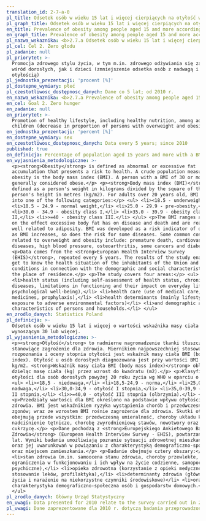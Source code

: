 ```yaml
---
translation_id: 2-7-a-0
pl_title: Odsetek osób w wieku 15 lat i więcej cierpiących na otyłość wg BMI
pl_graph_title: Odsetek osób w wieku 15 lat i więcej cierpiących na otyłość wg BMI
en_title: Prevalence of obesity among people aged 15 and more according to BMI
en_graph_title: Prevalence of obesity among people aged 15 and more according to BMI
pl_nazwa_wskaznika: <b>2.7.a Odsetek osób w wieku 15 lat i więcej cierpiących na otyłość wg BMI</b>
pl_cel: Cel 2. Zero głodu
pl_zadanie: null
pl_priorytet: >-
  Promocja zdrowego stylu życia, w tym m.in. zdrowego odżywiania się zarówno
  wśród dorosłych, jak i dzieci (zmniejszenie odsetka osób z nadwagą i
  otyłością)
pl_jednostka_prezentacji: 'procent [%]'
pl_dostepne_wymiary: płeć
pl_czestotliwosc_dostępnosc_danych: Dane co 5 lat; od 2010 r.
en_nazwa_wskaznika: <b>2.7.a Prevalence of obesity among people aged 15 and more according to BMI</b>
en_cel: Goal 2. Zero hunger
en_zadanie: null
en_priorytet: >-
  Promotion of healthy lifestyle, including healthy nutrition, among adults and
  children (decrease in proportion of persons with overweight and obesity)
en_jednostka_prezentacji: 'percent [%]'
en_dostepne_wymiary: sex
en_czestotliwosc_dostępnosc_danych: Data every 5 years; since 2010
published: true
en_definicja: Percentage of population aged 15 years and more with a BMI equal 30 or more.
en_wyjasnienia_metodologiczne: >-
  <p><strong>Obesity</strong> is defined as abnormal or excessive fat
  accumulation that presents a risk to health. A crude population measure of
  obesity is the body mass index (BMI). A person with a BMI of 30 or more is
  generally considered obese.</p> <p><strong>Body mass index (BMI)</strong> is
  defined as a person's weight in kilograms divided by the square of the
  person's height in metres (kg/m2). For adults over 20 years old, BMI falls
  into one of the following categories:</p> <ul> <li><18.5 - underweight,</li>
  <li>18.5 - 24.9 - normal weight,</li> <li>25.0 - 29.9 - pre-obesity,</li>
  <li>30.0 - 34.9 - obesity class I,</li> <li>35.0 - 39.9 - obesity class
  II,</li> <li>>=40 - obesity class III.</li> </ul> <p>The BMI ranges are based
  on the effect excessive body fat has on disease and death and are reasonably
  well related to adiposity. BMI was developed as a risk indicator of disease;
  as BMI increases, so does the risk for some diseases. Some common conditions
  related to overweight and obesity include: premature death, cardiovascular
  diseases, high blood pressure, osteoarthritis, some cancers and diabetes.</p>
  <p>Data comes from the <strong>European Health Interview Survey
  (EHIS)</strong>, repeated every 5 years. The results of the study enable to
  get to know the health situation of the inhabitants of the Union and its
  conditions in connection with the demographic and social characteristics and
  the place of residence.</p> <p>The study covers four areas:</p> <ul>
  <li>health status (including self-assessment of health status, chronic
  diseases, limitations in functioning and their impact on everyday life,
  psychological well-being),</li> <li>health care (use of medical care, use of
  medicines, prophylaxis),</li> <li>health determinants (mainly lifestyle and
  exposure to adverse environmental factors)</li> <li>and demographic and social
  characteristics of persons and households.</li> </ul>
en_zrodlo_danych: Statistics Poland
pl_definicja: >-
  Odsetek osób w wieku 15 lat i więcej o wartości wskaźnika masy ciała (BMI)
  wynoszącym 30 lub więcej.
pl_wyjasnienia_metodologiczne: >-
  <p><strong>Otyłość</strong> to nadmierne nagromadzenie tkanki tłuszczowej,
  stanowiące zagrożenie dla zdrowia. Miernikiem najpowszechniej stosowanym do
  rozpoznania i oceny stopnia otyłości jest wskaźnik masy ciała BMI (body mass
  index). Otyłość u osób dorosłych diagnozowana jest przy wartości BMI 30,0
  kg/m2. <strong>Wskaźnik masy ciała BMI (body mass index)</strong> oblicza się
  dzieląc masę ciała (kg) przez wzrost do kwadratu (m2).</p> <p>Klasyfikacja
  otyłości dla osób dorosłych powyżej 20 roku życia wg WHO w oparciu o BMI:</p>
  <ul> <li><18,5 - niedowaga,</li> <li>18,5-24,9 - norma,</li> <li>25,0-29,9 -
  nadwaga,</li> <li>30,0-34,9 - otyłość I stopnia,</li> <li>35,0-39,9 - otyłość
  II stopnia,</li> <li>>=40,0 - otyłość III stopnia (olbrzymia).</li> </ul>
  <p>Przedziały wartości dla BMI określono na podstawie wpływu otyłości na stan
  zdrowia. BMI jest wskaźnikiem ryzyka wystąpienia chorób i przedwczesnych
  zgonów; wraz ze wzrostem BMI rośnie zagrożenie dla zdrowia. Skutki otyłości
  obejmują przede wszystkim: przedwczesną umieralność, choroby układu krążenia,
  nadciśnienie tętnicze, chorobę zwyrodnieniową stawów, nowotwory oraz
  cukrzycę.</p> <p>Dane pochodzą z <strong>Europejskiego Ankietowego Badania
  Zdrowia</strong> (European Health Interview Survey - EHIS), powtarzanego co 5
  lat. Wyniki badania umożliwiają poznanie sytuacji zdrowotnej mieszkańców Unii
  oraz jej uwarunkowań w powiązaniu z charakterystyką demograficzno-społeczną
  oraz miejscem zamieszkania.</p> <p>Badanie obejmuje cztery obszary:</p> <ul>
  <li>stan zdrowia (m.in. samoocena stanu zdrowia, choroby przewlekłe,
  ograniczenia w funkcjonowaniu i ich wpływ na życie codzienne, samopoczucie
  psychiczne),</li> <li>opieka zdrowotna (korzystanie z opieki medycznej,
  stosowanie leków, profilaktyka),</li> <li>determinanty zdrowia (głównie styl
  życia i narażenie na niekorzystne czynniki środowiskowe)</li> <li>oraz
  charakterystyka demograficzno-społeczna osób i gospodarstw domowych.</li>
  </ul>
pl_zrodlo_danych: Główny Urząd Statystyczny
en_uwagi: Data presented for 2010 relate to the survey carried out in 2009.
pl_uwagi: Dane zaprezentowane dla 2010 r. dotyczą badania przeprowadzonego w 2009 r.
---
```

